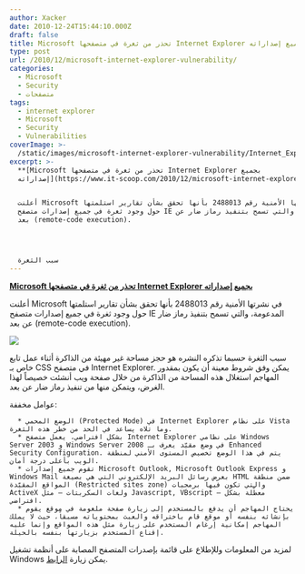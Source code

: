 ```yaml
---
author: Xacker
date: 2010-12-24T15:44:10.000Z
draft: false
title: Microsoft تحذر من ثغرة في متصفحها Internet Explorer بجميع إصداراته
type: post
url: /2010/12/microsoft-internet-explorer-vulnerability/
categories:
  - Microsoft
  - Security
  - متصفحات
tags:
  - internet explorer
  - Microsoft
  - Security
  - Vulnerabilities
coverImage: >-
  /static/images/microsoft-internet-explorer-vulnerability/Internet_Explorer_7_Logo_red.png
excerpt: >-
  **[Microsoft تحذر من ثغرة في متصفحها Internet Explorer بجميع
  إصداراته](https://www.it-scoop.com/2010/12/microsoft-internet-explorer-vulnerability)**


  أعلنت Microsoft في نشرتها الأمنية رقم 2488013 بأنها تحقق بشأن تقارير استلمتها
  حول وجود ثغرة في جميع إصدارات متصفح IE المدعومة، والتي تسمح بتنفيذ رماز ضار عن
  بعد (remote-code execution).




  سبب الثغرة
---
```

**[Microsoft تحذر من ثغرة في متصفحها Internet Explorer بجميع إصداراته](https://www.it-scoop.com/2010/12/microsoft-internet-explorer-vulnerability)**

أعلنت Microsoft في نشرتها الأمنية رقم 2488013 بأنها تحقق بشأن تقارير استلمتها حول وجود ثغرة في جميع إصدارات متصفح IE المدعومة، والتي تسمح بتنفيذ رماز ضار عن بعد (remote-code execution).

![](/static/images/microsoft-internet-explorer-vulnerability/Internet_Explorer\_7\_Logo_red.png)

سبب الثغرة حسبما تذكره النشره هو حجز مساحة غير مهيئة من الذاكرة أثناء عمل تابع خاص بـ CSS في متصفح Internet Explorer. يمكن وفق شروط معينة أن يكون بمقدور المهاجم استغلال هذه المساحة من الذاكرة من خلال صفحة ويب أنشئت خصيصاً لهذا الغرض، ويتمكن منها من تنفيذ رماز ضار عن بعد.

عوامل مخففة:

~~~
  * الوضع المحمي (Protected Mode) في Internet Explorer على نظام Vista وما تلاه يساعد في الحد من خطر هذه الثغرة.
  * بشكل افتراضي، يعمل متصفح Internet Explorer على نظامي Windows Server 2003 و Windows Server 2008 في وضع مقيّد يعرف بـ Enhanced Security Configuration. يتم في هذا الوضع تخصيص المستوى الأمني لمنطقة الويب بأعلى درجة أمان.
  * تقوم جميع إصدارات Microsoft Outlook, Microsoft Outlook Express و Windows Mail بعرض رسائل البريد الإلكتروني التي هي بصيغة HTML ضمن منطقة المواقع المقيّدة (Restricted sites zone) والتي تكون فيها برمجيات ActiveX ولغات السكربتات – مثل Javascript, VBscript – معطّلة بشكل افتراضي.
  * يحتاج المهاجم أن يدفع بالمستخدم إلى زيارة صفحة ملغومة في موقع يقوم بإنشائه بنفسه أو موقع قام باختراقه والعبث بمحتوياته مسبقاً، حيث لا يملك المهاجم إمكانية إرغام المستخدم على زيارة مثل هذه المواقع وإنما عليه إقناع المستخدم بزيارتها بنفسه بالحيلة.
~~~

لمزيد من المعلومات وللإطلاع على قائمة بإصدرات المتصفح المصابة على أنظمة تشغيل Windows يمكن زيارة [الرابط](http://www.microsoft.com/technet/security/advisory/2488013.mspx).
